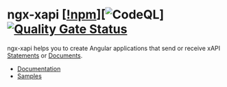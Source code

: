 # ngx-xapi [[!npm](https://img.shields.io/npm/v/@berry-cloud/ngx-xapi)][![CodeQL](https://github.com/BerryCloud/ngx-xapi/actions/workflows/codeql-analysis.yml/badge.svg)] [![Quality Gate Status](https://sonarcloud.io/api/project_badges/measure?project=BerryCloud_ngx-xapi&metric=alert_status)](https://sonarcloud.io/dashboard?id=BerryCloud_ngx-xapi)

ngx-xapi helps you to create Angular applications that send or receive xAPI [Statements](https://github.com/adlnet/xAPI-Spec/blob/master/xAPI-Data.md#statements) or [Documents](https://github.com/adlnet/xAPI-Spec/blob/master/xAPI-Data.md#10-documents).

- [Documentation](projects/ngx-xapi#readme)
- [Samples](projects/samples#readme)
